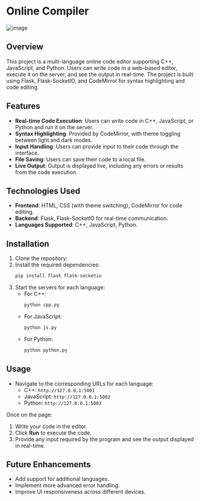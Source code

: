 # Online Compiler
![image](https://github.com/user-attachments/assets/bb8a9f8a-661c-4a65-9af1-ac2987badff0)

## Overview
This project is a multi-language online code editor supporting C++, JavaScript, and Python. Users can write code in a web-based editor, execute it on the server, and see the output in real-time. The project is built using Flask, Flask-SocketIO, and CodeMirror for syntax highlighting and code editing.

## Features
- **Real-time Code Execution**: Users can write code in C++, JavaScript, or Python and run it on the server.
- **Syntax Highlighting**: Provided by CodeMirror, with theme toggling between light and dark modes.
- **Input Handling**: Users can provide input to their code through the interface.
- **File Saving**: Users can save their code to a local file.
- **Live Output**: Output is displayed live, including any errors or results from the code execution.

## Technologies Used
- **Frontend**: HTML, CSS (with theme switching), CodeMirror for code editing.
- **Backend**: Flask, Flask-SocketIO for real-time communication.
- **Languages Supported**: C++, JavaScript, Python.

## Installation
1. Clone the repository:
2. Install the required dependencies:
   ```bash
   pip install flask flask-socketio
   ```
3. Start the servers for each language:
   - For C++:
     ```bash
     python cpp.py
     ```
   - For JavaScript:
     ```bash
     python js.py
     ```
   - For Python:
     ```bash
     python python.py
     ```

## Usage
- Navigate to the corresponding URLs for each language:
  - C++: `http://127.0.0.1:5001`
  - JavaScript: `http://127.0.0.1:5002`
  - Python: `http://127.0.0.1:5003`

Once on the page:
1. Write your code in the editor.
2. Click **Run** to execute the code.
3. Provide any input required by the program and see the output displayed in real-time.

## Future Enhancements
- Add support for additional languages.
- Implement more advanced error handling.
- Improve UI responsiveness across different devices.
